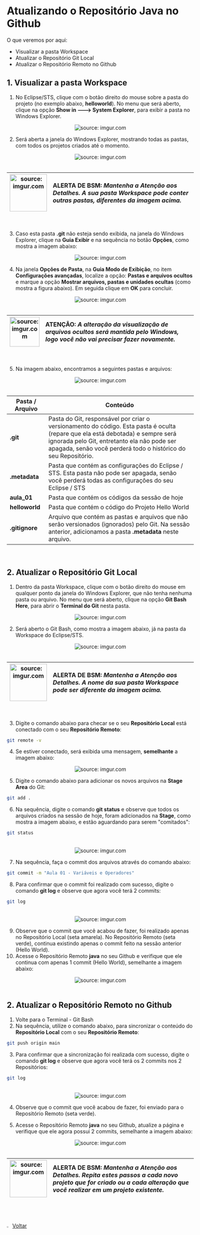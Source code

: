 <h1>Atualizando o Repositório Java no Github</h1>

O que veremos por aqui:

- Visualizar a pasta Workspace
- Atualizar o Repositório Git Local
- Atualizar o Repositório Remoto no Github

<h2>1. Visualizar a pasta Workspace</h2>

1. No Eclipse/STS, clique com o botão direito do mouse sobre a pasta do projeto (no exemplo abaixo, **helloworld**). No menu que será aberto, clique na opção **Show in 🡒 System Explorer**, para exibir a pasta no Windows Explorer.

<div align="center"><img src="https://i.imgur.com/cR65mhl.png" title="source: imgur.com" /></div>

2. Será aberta a janela do Windows Explorer, mostrando todas as pastas, com todos os projetos criados até o momento.

<div align="center"><img src="https://i.imgur.com/iWE0EAX.png" title="source: imgur.com" /></div>

<br />

| <img src="https://i.imgur.com/vVDBDG0.png" title="source: imgur.com" width="100px"/> | <div align="left"> **ALERTA DE BSM:** *Mantenha a Atenção aos Detalhes. A sua pasta Workspace pode conter outras pastas, diferentes da imagem acima.* </div> |
| ------------------------------------------------------------ | ------------------------------------------------------------ |

<br />

3. Caso esta pasta **.git** não esteja sendo exibida, na janela do Windows Explorer, clique na **Guia Exibir** e na sequência no botão **Opções**, como mostra a imagem abaixo:

<div align="center"><img src="https://i.imgur.com/4Bh3jii.png" title="source: imgur.com" /></div>

4. Na janela **Opções de Pasta**, na **Guia Modo de Exibição**, no item **Configurações avançadas**, localize a opção: **Pastas e arquivos ocultos** e marque a opção **Mostrar arquivos, pastas e unidades ocultas** (como mostra a figura abaixo). Em seguida clique em **OK** para concluir.

<div align="center"><img src="https://i.imgur.com/n8hQu12.png" title="source: imgur.com" /></div>

<br />

| <img src="https://i.imgur.com/oScAYGc.png" title="source: imgur.com" width="80px"/> | <div align="left"> **ATENÇÃO:** *A alteração da visualização de arquivos ocultos será mantida pelo Windows, logo você não vai precisar fazer novamente.* </div> |
| ------------------------------------------------------------ | ------------------------------------------------------------ |

<br />

5. Na imagem abaixo, encontramos a seguintes pastas e arquivos:

<div align="center"><img src="https://i.imgur.com/iWE0EAX.png" title="source: imgur.com" /></div>

<br />

| Pasta / Arquivo | Conteúdo                                                     |
| --------------- | ------------------------------------------------------------ |
| **.git**        | Pasta do Git, responsável por criar o versionamento do código. Esta pasta é oculta (repare que ela está debotada) e sempre será ignorada pelo Git, entretanto ela não pode ser apagada, senão você perderá todo o histórico do seu Repositório. |
| **.metadata**   | Pasta que contém as configurações do Eclipse / STS. Esta pasta não pode ser apagada, senão você perderá todas as configurações do seu Eclipse / STS |
| **aula_01**     | Pasta que contém os códigos da sessão de hoje                |
| **helloworld**  | Pasta que contém o código do Projeto Hello World             |
| **.gitignore**  | Arquivo que contém as pastas e arquivos que não serão versionados (ignorados) pelo Git. Na sessão anterior, adicionamos a pasta **.metadata** neste arquivo. |

<br />

<h2>2. Atualizar o Repositório Git Local</h2>



1. Dentro da pasta Workspace, clique com o botão direito do mouse em qualquer ponto da janela do Windows Explorer, que não tenha nenhuma pasta ou arquivo. No menu que será aberto, clique na opção **Git Bash Here**, para abrir o **Terminal do Git** nesta pasta.

<div align="center"><img src="https://i.imgur.com/zbTy7xM.png" title="source: imgur.com" /></div>

2. Será aberto o Git Bash, como mostra a imagem abaixo, já na pasta da Workspace do Eclipse/STS.

<div align="center"><img src="https://i.imgur.com/To5Ttfc.png" title="source: imgur.com" /></div>

<br />

| <img src="https://i.imgur.com/vVDBDG0.png" title="source: imgur.com" width="100px"/> | <div align="left"> **ALERTA DE BSM:** *Mantenha a Atenção aos Detalhes. A nome da sua pasta Workspace pode ser diferente da imagem acima.* </div> |
| ------------------------------------------------------------ | ------------------------------------------------------------ |

<br />

3. Digite o comando abaixo para checar se o seu  **Repositório Local** está conectado com o seu **Repositório Remoto**:

```bash
git remote -v
```

4. Se estiver conectado, será exibida uma mensagem, **semelhante** a imagem abaixo:

<div align="center"><img src="https://i.imgur.com/XWee1oq.png" title="source: imgur.com" /></div>

5. Digite o comando abaixo para adicionar os novos arquivos na **Stage Area** do Git:


```bash
git add .
```

6. Na sequência, digite o comando **git status** e observe que todos os arquivos criados na sessão de hoje, foram adicionados na **Stage**, como mostra a imagem abaixo, e estão aguardando para serem "comitados":

```bash
git status
```

<br />

<div align="center"><img src="https://i.imgur.com/upNNUCw.png" title="source: imgur.com" /></div>

7. Na sequência, faça o commit dos arquivos através do comando abaixo:

```bash
git commit -m "Aula 01 - Variáveis e Operadores"
```

8. Para confirmar que o commit foi realizado com sucesso, digite o comando **git log** e observe que agora você terá 2 commits:

```bash
git log
```

<br />

<div align="center"><img src="https://i.imgur.com/oC9rtv2.png" title="source: imgur.com" /></div>

9. Observe que o commit que você acabou de fazer, foi realizado apenas no Repositório Local (seta amarela). No Repositório Remoto (seta verde), continua existindo apenas o commit feito na sessão anterior (Hello World).
10. Acesse o Repositório Remoto **java** no seu Github e verifique que ele continua com apenas 1 commit (Hello World), semelhante a imagem abaixo:

<div align="center"><img src="https://i.imgur.com/HQANKTE.png" title="source: imgur.com" /></div>

<br />

<h2>2. Atualizar o Repositório Remoto no Github</h2>



1. Volte para o Terminal - Git Bash
2. Na sequência, utilize o comando abaixo, para sincronizar o conteúdo do **Repositório Local** com o seu **Repositório Remoto**:

```bash
git push origin main
```

3. Para confirmar que a sincronização foi realizada com sucesso, digite o comando **git log** e observe que agora você terá os 2 commits nos 2 Repositórios:

```bash
git log
```

<br />

<div align="center"><img src="https://i.imgur.com/g6V8HHk.png" title="source: imgur.com" /></div>

4. Observe que o commit que você acabou de fazer, foi enviado para o Repositório Remoto (seta verde).

5. Acesse o Repositório Remoto **java** no seu Github, atualize a página e verifique que ele agora possui 2 commits, semelhante a imagem abaixo:

<div align="center"><img src="https://i.imgur.com/XFJwo0f.png" title="source: imgur.com" /></div>

<br />

| <img src="https://i.imgur.com/vVDBDG0.png" title="source: imgur.com" width="100px"/> | <div align="left"> **ALERTA DE BSM:** *Mantenha a Atenção aos Detalhes. Repita estes passos a cada novo projeto que for criado ou a cada alteração que você realizar em um projeto existente.* </div> |
| ------------------------------------------------------------ | ------------------------------------------------------------ |

<br /><br />

<div align="left"><a href="../README.md"><img src="https://i.imgur.com/XMgF3gl.png" title="source: imgur.com" width="3%"/>Voltar</a></div>
